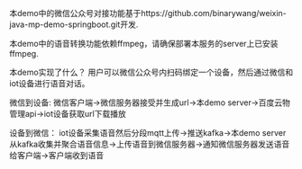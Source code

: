 
本demo中的微信公众号对接功能基于https://github.com/binarywang/weixin-java-mp-demo-springboot.git开发.

本demo中的语音转换功能依赖ffmpeg，请确保部署本服务的server上已安装ffmpeg.

本demo实现了什么？
用户可以微信公众号内扫码绑定一个设备，然后通过微信和iot设备进行语音对话。

微信到设备:
微信客户端->微信服务器接受并生成url->本demo server->百度云物管理api->iot设备获取url下载播放

设备到微信：
iot设备采集语音然后分段mqtt上传->推送kafka->本demo server从kafka收集并聚合语音信息->上传语音到微信服务器->通知微信服务器发送语音给客户端->客户端收到语音
